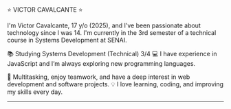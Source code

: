 ⭐ VICTOR CAVALCANTE ⭐

I'm Victor Cavalcante, 17 y/o (2025), and I’ve been passionate about technology since I was 14. I'm currently in the 3rd semester of a technical course in Systems Development at SENAI.

📚 Studying Systems Development (Technical) 3/4
💻 I have experience in JavaScript and I’m always exploring new programming languages.

🤹 Multitasking, enjoy teamwork, and have a deep interest in web development and software projects.
💡 I love learning, coding, and improving my skills every day.

-----------------------------------------------------------------------------------------------------------------------------------------------------------------------------------------------------------------------
